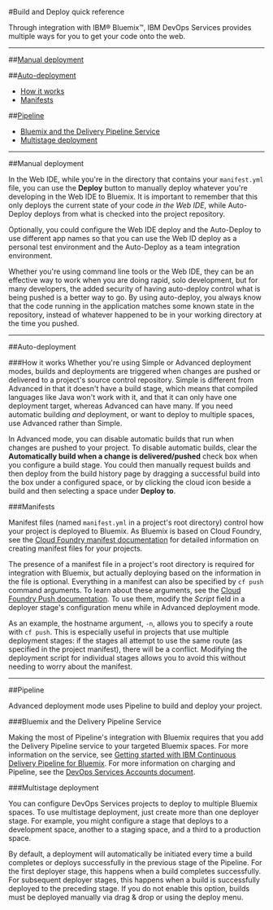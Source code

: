#Build and Deploy quick reference

Through integration with IBM® Bluemix™, IBM DevOps Services provides multiple ways for you to get your code onto the web.

---
##[Manual deployment](#manual)

##[Auto-deployment](#auto)
* [How it works](#autohow)
* [Manifests](#manifests)

##[Pipeline](#pipeline)
* [Bluemix and the Delivery Pipeline Service](#service)
* [Multistage deployment](#multi)

<!--
##[Additional resources](#addl)
* [Charging](#charging)
* [Bluemix Delivery Pipeline Service Documentation](#servicedoc)
-->

---
<a name="manual"></a>
##Manual deployment 

In the Web IDE, while you're in the directory that contains your `manifest.yml` file, you can use the **Deploy** button to manually deploy whatever you're developing in the Web IDE to Bluemix. It is important to remember that this only deploys the current state of your code *in the Web IDE*, while Auto-Deploy deploys from what is checked into the project repository.

Optionally, you could configure the Web IDE deploy and the Auto-Deploy to use different app names so that you can use the Web ID deploy as a personal test environment and the Auto-Deploy as a team integration environment.

Whether you're using command line tools or the Web IDE, they can be an effective way to work when you are doing rapid, solo development, but for many developers, the added security of having auto-deploy control what is being pushed is a better way to go. By using auto-deploy, you always know that the code running in the application matches some known state in the repository, instead of whatever happened to be in your working directory at the time you pushed.

---
<a name="auto"></a>
##Auto-deployment

###How it works
Whether you're using Simple or Advanced deployment modes, builds and deployments are triggered when changes are pushed or delivered to a project's source control repository. Simple is different from Advanced in that it doesn't have a build stage, which means that compiled languages like Java won't work with it, and that it can only have one deployment target, whereas Advanced can have many. If you need automatic building *and* deployment, or want to deploy to multiple spaces, use Advanced rather than Simple. 

In Advanced mode, you can disable automatic builds that run when changes are pushed to your project. To disable automatic builds, clear the **Automatically build when a change is delivered/pushed** check box when you configure a build stage. You could then manually request builds and then deploy from the build history page by dragging a successful build into the box under a configured space, or by clicking the cloud icon beside a build and then selecting a space under **Deploy to**.

<a name="manifests"></a>
###Manifests

Manifest files (named `manifest.yml` in a project's root directory) control how your project is deployed to Bluemix. As Bluemix is based on Cloud Foundry, see the [Cloud Foundry manifest documentation][2] for detailed information on creating manifest files for your projects.  

The presence of a manifest file in a project's root directory is required for integration with Bluemix, but actually deploying based on the information in the file is optional. Everything in a manifest can also be specified by `cf push` command arguments. To learn about these arguments, see the [Cloud Foundry Push documentation][3]. To use them, modify the *Script* field in a deployer stage's configuration menu while in Advanced deployment mode.

As an example, the hostname argument, `-n`, allows you to specify a route with `cf push`. This is especially useful in projects that use multiple deployment stages: if the stages all attempt to use the same route (as specified in the project manifest), there will be a conflict. Modifying the deployment script for individual stages allows you to avoid this without needing to worry about the manifest.   

---
<a name="pipeline"></a>
##Pipeline

Advanced deployment mode uses Pipeline to build and deploy your project.

<a name="service"></a>
###Bluemix and the Delivery Pipeline Service

Making the most of Pipeline's integration with Bluemix requires that you add the Delivery Pipeline service to your targeted Bluemix spaces. For more information on the service, see [Getting started with IBM Continuous Delivery Pipeline for Bluemix][3]. For more information on charging and Pipeline, see the [DevOps Services Accounts document][4].

<a name="multi"></a>
###Multistage deployment

You can configure DevOps Services projects to deploy to multiple Bluemix spaces. To use multistage deployment, just create more than one deployer stage. For example, you might configure a stage that deploys to a development space, another to a staging space, and a third to a production space. 

By default, a deployment will automatically be initiated every time a build completes or deploys successfully in the previous stage of the Pipeline. For the first deployer stage, this happens when a build completes successfully. For subsequent deployer stages, this happens when a build is successfully deployed to the preceding stage. If you do not enable this option, builds must be deployed manually via drag & drop or using the deploy menu.


<!--
<a name="addl"></a>
##Additional resources
-->




 
[1]: http://docs.cloudfoundry.org/devguide/deploy-apps/manifest.html
[2]: https://www.ng.bluemix.net/docs/#services/DeliveryPipeline/index.html#getstartwithCD
[3]: http://docs.cloudfoundry.org/devguide/installcf/whats-new-v6.html#push
[4]: #